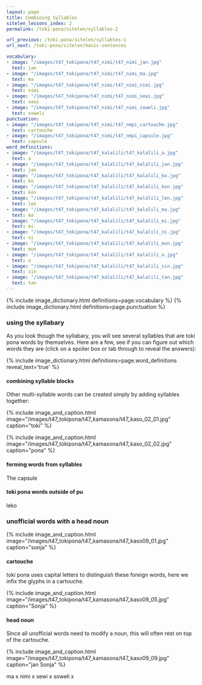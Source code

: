 ```yaml
---
layout: page
title: Combining Syllables
sitelen_lessons_index: 2
permalink: /toki-pona/sitelen/syllables-2

url_previous: /toki-pona/sitelen/syllables-1
url_next: /toki-pona/sitelen/basic-sentences

vocabulary:
- image: "/images/t47_tokipona/t47_nimi/t47_nimi_jan.jpg"
  text: jan
- image: "/images/t47_tokipona/t47_nimi/t47_nimi_ma.jpg"
  text: ma
- image: "/images/t47_tokipona/t47_nimi/t47_nimi_nimi.jpg"
  text: nimi
- image: "/images/t47_tokipona/t47_nimi/t47_nimi_sewi.jpg"
  text: sewi
- image: "/images/t47_tokipona/t47_nimi/t47_nimi_soweli.jpg"
  text: soweli
punctuation:
- image: "/images/t47_tokipona/t47_nimi/t47_nmpi_cartouche.jpg"
  text: cartouche
- image: "/images/t47_tokipona/t47_nimi/t47_nmpi_capsule.jpg"
  text: capsule
word_definitions:
- image: "/images/t47_tokipona/t47_kalalili/t47_kalalili_a.jpg"
  text: a
- image: "/images/t47_tokipona/t47_kalalili/t47_kalalili_jan.jpg"
  text: jan
- image: "/images/t47_tokipona/t47_kalalili/t47_kalalili_ko.jpg"
  text: ko
- image: "/images/t47_tokipona/t47_kalalili/t47_kalalili_kon.jpg"
  text: kon
- image: "/images/t47_tokipona/t47_kalalili/t47_kalalili_len.jpg"
  text: len
- image: "/images/t47_tokipona/t47_kalalili/t47_kalalili_ma.jpg"
  text: ma
- image: "/images/t47_tokipona/t47_kalalili/t47_kalalili_mi.jpg"
  text: mi
- image: "/images/t47_tokipona/t47_kalalili/t47_kalalili_ni.jpg"
  text: ni
- image: "/images/t47_tokipona/t47_kalalili/t47_kalalili_mun.jpg"
  text: mun
- image: "/images/t47_tokipona/t47_kalalili/t47_kalalili_o.jpg"
  text: o
- image: "/images/t47_tokipona/t47_kalalili/t47_kalalili_sin.jpg"
  text: sin
- image: "/images/t47_tokipona/t47_kalalili/t47_kalalili_tan.jpg"
  text: tan
---
```


{% include image_dictionary.html definitions=page.vocabulary %}
{% include image_dictionary.html definitions=page.punctuation %}


### using the syllabary

As you look though the syllabary, you will see several syllables that are toki pona words by themselves. Here are a few, see if you can figure out which words they are (click on a spoiler box or tab through to reveal the answers):

{% include image_dictionary.html definitions=page.word_definitions reveal_text='true' %}

#### combining syllable blocks

Other multi-syllable words can be created simply by adding syllables together:

{% include image_and_caption.html image="/images/t47_tokipona/t47_kamasona/t47_kaso_02_01.jpg" caption="toki" %}

{% include image_and_caption.html image="/images/t47_tokipona/t47_kamasona/t47_kaso_02_02.jpg" caption="pona" %}


#### forming words from syllables

The capsule


#### toki pona words outside of pu

leko

### unofficial words with a head noun

{% include image_and_caption.html image="/images/t47_tokipona/t47_kamasona/t47_kaso09_01.jpg" caption="sonja" %}

#### cartouche

toki pona uses capital letters to distinguish these foreign words, here we infix the glyphs in a cartouche.

{% include image_and_caption.html image="/images/t47_tokipona/t47_kamasona/t47_kaso09_05.jpg" caption="Sonja" %}

#### head noun

Since all unofficial words need to modify a noun, this will often rest on top of the cartouche.

{% include image_and_caption.html image="/images/t47_tokipona/t47_kamasona/t47_kaso09_09.jpg" caption="jan Sonja" %}

ma x
nimi x
sewi x
soweli x



